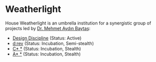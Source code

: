 # Weatherlight

House Weatherlight is an umbrella institution for a synergistic group of projects led by [Dr. Mehmet Aydın Baytaş](http://baytas.net/):

- [Design Discipline](http://designdisciplin.com) (Status: Active)
- [d:rev](http://drev.io/) (Status: Incubation, Semi-stealth)
- [C\* \*](https://bugle-chihuahua-cnmm.squarespace.com/) (Status: Incubation, Stealth)
- [A\* \*](#) (Status: Incubation, Stealth)
